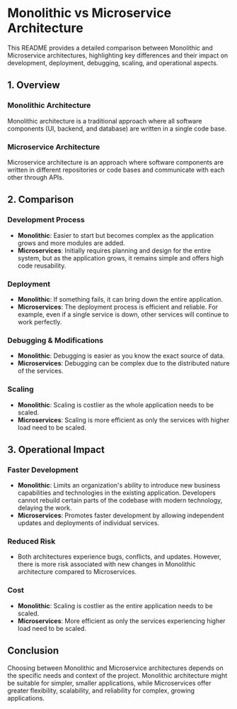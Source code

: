 # Monolithic vs Microservice Architecture

This README provides a detailed comparison between Monolithic and Microservice architectures, highlighting key differences and their impact on development, deployment, debugging, scaling, and operational aspects.

## 1. Overview

### Monolithic Architecture

Monolithic architecture is a traditional approach where all software components (UI, backend, and database) are written in a single code base.

### Microservice Architecture

Microservice architecture is an approach where software components are written in different repositories or code bases and communicate with each other through APIs.

## 2. Comparison

### Development Process

- **Monolithic**: Easier to start but becomes complex as the application grows and more modules are added.
- **Microservices**: Initially requires planning and design for the entire system, but as the application grows, it remains simple and offers high code reusability.

### Deployment

- **Monolithic**: If something fails, it can bring down the entire application.
- **Microservices**: The deployment process is efficient and reliable. For example, even if a single service is down, other services will continue to work perfectly.

### Debugging & Modifications

- **Monolithic**: Debugging is easier as you know the exact source of data.
- **Microservices**: Debugging can be complex due to the distributed nature of the services.

### Scaling

- **Monolithic**: Scaling is costlier as the whole application needs to be scaled.
- **Microservices**: Scaling is more efficient as only the services with higher load need to be scaled.

## 3. Operational Impact

### Faster Development

- **Monolithic**: Limits an organization's ability to introduce new business capabilities and technologies in the existing application. Developers cannot rebuild certain parts of the codebase with modern technology, delaying the work.
- **Microservices**: Promotes faster development by allowing independent updates and deployments of individual services.

### Reduced Risk

- Both architectures experience bugs, conflicts, and updates. However, there is more risk associated with new changes in Monolithic architecture compared to Microservices.

### Cost

- **Monolithic**: Scaling is costlier as the entire application needs to be scaled.
- **Microservices**: More efficient as only the services experiencing higher load need to be scaled.

## Conclusion

Choosing between Monolithic and Microservice architectures depends on the specific needs and context of the project. Monolithic architecture might be suitable for simpler, smaller applications, while Microservices offer greater flexibility, scalability, and reliability for complex, growing applications.
